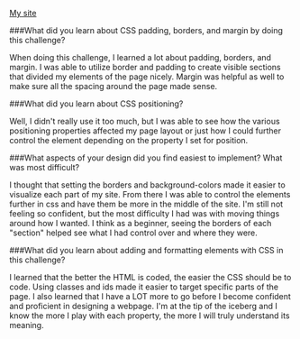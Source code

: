 [My site](https://d-lange.github.io)

###What did you learn about CSS padding, borders, and margin by doing this challenge?

When doing this challenge, I learned a lot about padding, borders, and margin. I was able to utilize border and padding to create visible sections that divided my elements of the page nicely. Margin was helpful as well to make sure all the spacing around the page made sense.

###What did you learn about CSS positioning?

Well, I didn't really use it too much, but I was able to see how the various positioning properties affected my page layout or just how I could further control the element depending on the property I set for position.

###What aspects of your design did you find easiest to implement? What was most difficult?

I thought that setting the borders and background-colors made it easier to visualize each part of my site. From there I was able to control the elements further in css and have them be more in the middle of the site. I'm still not feeling so confident, but the most difficulty I had was with moving things around how I wanted. I think as a beginner, seeing the borders of each "section" helped see what I had control over and where they were.

###What did you learn about adding and formatting elements with CSS in this challenge?

I learned that the better the HTML is coded, the easier the CSS should be to code. Using classes and ids made it easier to target specific parts of the page. I also learned that I have a LOT more to go before I become confident and proficient in designing a webpage. I'm at the tip of the iceberg and I know the more I play with each property, the more I will truly understand its meaning.
